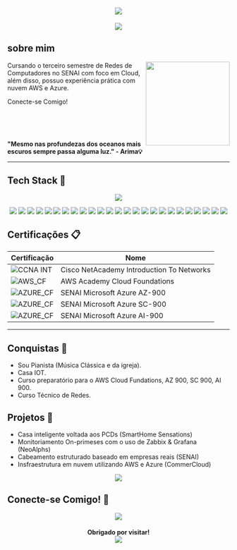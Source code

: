 <h1 align="center">
  <img src="https://capsule-render.vercel.app/api?type=waving&height=300&color=A020F0&text=Fellipe%20Andrey♪♫">
</h1>


<p align="center">
  <img src="https://readme-typing-svg.herokuapp.com?font=Oswald&size=25&duration=2000&pause=3000&color=D99EF7&width=435&lines=Cloud+Engineer+%7C+Cisco+Engineer">
</p>

## sobre mim

<img align="right" height="190" src="https://i.pinimg.com/originals/5a/8a/07/5a8a07e241c0e493055c029ff144dcd2.gif">

Cursando o terceiro semestre de Redes de Computadores no SENAI com foco em Cloud, além disso,
possuo experiência prática com nuvem AWS e Azure.

Conecte-se Comigo!

<br><br><br>

**"Mesmo nas profundezas dos oceanos mais escuros sempre passa alguma luz." - Arima💡**

---

## Tech Stack 👑 

<p align="center">
    <img src="https://skillicons.dev/icons?i=arduino,c,azure,debian,github,discord,linux,windows,instagram,grafana,gmail,aws,git">
</p>
<p align="center">
    <img src="https://img.shields.io/badge/ChatGPT-74aa9c?logo=openai&logoColor=white">
    <img src="https://custom-icon-badges.demolab.com/badge/Deepseek-4D6BFF?logo=deepseek&logoColor=fff">
    <img src="https://img.shields.io/badge/Opera%20GX-EE2950?logo=operagx&logoColor=fff">
    <img src="https://img.shields.io/badge/Google%20Gemini-886FBF?logo=googlegemini&logoColor=fff">
    <img src="https://img.shields.io/badge/Google%20Drive-4285F4?logo=googledrive&logoColor=fff">
    <img src="https://img.shields.io/badge/AWS-%23FF9900.svg?logo=amazon-web-services&logoColor=white">
    <img src="https://img.shields.io/badge/Trello-0052CC?logo=trello&logoColor=fff">
    <img src="https://img.shields.io/badge/Zoom-2D8CFF?logo=zoom&logoColor=white">
    <img src="https://img.shields.io/badge/MariaDB-003545?logo=mariadb&logoColor=white">
    <img src="https://img.shields.io/badge/MySQL-4479A1?logo=mysql&logoColor=fff">
    <img src="https://img.shields.io/badge/Canva-%2300C4CC.svg?&logo=Canva&logoColor=white">
    <img src="https://img.shields.io/badge/Steam-%23000000.svg?logo=steam&logoColor=white">
    <img src="https://img.shields.io/badge/Mega-%23D90007.svg?logo=mega&logoColor=white">
    <img src="https://custom-icon-badges.demolab.com/badge/LinkedIn-0A66C2?logo=linkedin-white&logoColor=fff">
    <img src="https://img.shields.io/badge/Spotify-1ED760?logo=spotify&logoColor=white">
    <img src="https://img.shields.io/badge/Telegram-2CA5E0?logo=telegram&logoColor=white">
    <img src="https://img.shields.io/badge/WhatsApp-25D366?logo=whatsapp&logoColor=white">
    <img src="https://img.shields.io/badge/YouTube-%23FF0000.svg?logo=YouTube&logoColor=white">
    <img src="https://img.shields.io/badge/Bluesky-0285FF?logo=bluesky&logoColor=fff">
    <img src="https://img.shields.io/badge/Crunchyroll-F47521?logo=crunchyroll&logoColor=white">
    <img src="https://img.shields.io/badge/Netflix-E50914?logo=netflix&logoColor=white">
    <img src="https://img.shields.io/badge/Twitch-%239146FF.svg?logo=Twitch&logoColor=white">
    <img src="https://img.shields.io/badge/Telegram-2CA5E0?logo=telegram&logoColor=white">
    <img src="https://img.shields.io/badge/Pinterest-%23E60023.svg?logo=Pinterest&logoColor=white">
    <img src="https://img.shields.io/badge/GitHub-%23121011.svg?logo=github&logoColor=white">
</p>


## Certificações 📋

| Certificação | Nome |
| --- | --- |
| ![CCNA INT](https://img.shields.io/badge/CISCO_Introduction_To_Networks-t?style=flat&logo=cisco&color=black) | Cisco NetAcademy Introduction To Networks |
| ![AWS_CF](https://img.shields.io/badge/_-AWS_Academy_Cloud_Foundations-t?style=flat&logo=amazonwebservices&logoColor=orange&labelColor=black&color=black&link=https%3A%2F%2Fwww.credly.com%2Fbadges%2F8ac732aa-f26a-44cb-b176-bebfe1552e31%2Fpublic_url) | AWS Academy Cloud Foundations |
| ![AZURE_CF](https://img.shields.io/badge/SENAI-_Microsoft_Azure_AZ%20900-t?style=flat&labelColor=%23B22222&color=white) | SENAI Microsoft Azure AZ-900 |
| ![AZURE_CF](https://img.shields.io/badge/SENAI-_Microsoft_Azure_SC%20900-t?style=flat&labelColor=%23B22222&color=white) | SENAI Microsoft Azure SC-900 |
| ![AZURE_CF](https://img.shields.io/badge/SENAI-_Microsoft_Azure_AI%20900-t?style=flat&labelColor=%23B22222&color=white) | SENAI Microsoft Azure AI-900 |

---

## Conquistas 🥇

- Sou Pianista (Música Clássica e da igreja).
- Casa IOT.
- Curso preparatório para o AWS Cloud Fundations, AZ 900, SC 900, AI 900.
- Curso Técnico de Redes.

## Projetos 🚀

- Casa inteligente voltada aos PCDs (SmartHome Sensations)
- Monitoriamento On-primeses com o uso de Zabbix & Grafana (NeoAlphs)
- Cabeamento estruturado baseado em empresas reais (SENAI)
- Insfraestrutura em nuvem utilizando AWS e Azure (CommerCloud)

<p align="center">
    <img src="https://github-readme-streak-stats.herokuapp.com?user=FellipeAnd&theme=buefy-dark&hide_border=true&short_numbers=true&exclude_days=Sun%2CSat">
</p>

## Conecte-se Comigo! 🔗

<p align="center">
    <a href="https://custom-icon-badges.demolab.com/badge/LinkedIn-0A66C2?logo=linkedin-white&logoColor=fff"><img src="https://custom-icon-badges.demolab.com/badge/LinkedIn-0A66C2?logo=linkedin-white&logoColor=fff"></a>
</p>

<h4 align="center">
    Obrigado por visitar!
    <div>
      <img src="https://komarev.com/ghpvc/?username=your-github-FellipeAnd">
    </div>
</h4>
